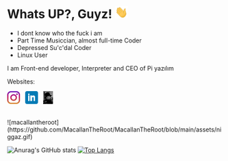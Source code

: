 <!DOCTYPE html>


<html>

<head>
  
# Whats UP?, Guyz! <img src="https://github.com/MacallanTheRoot/MacallanTheRoot/blob/main/assets/wave.gif" width="30px">
<head>

<body>
 
- I dont know who the fuck i am
- Part Time Musiccian, almost full-time Coder 
- Depressed Su'c'dal Coder
- Linux User
  
<p>I am Front-end developer, Interpreter and CEO of Pi yazılım<p>

  <p>Websites:<br><p>
 
    
  
  <a href="https://instagram.com/the_hamis.ja"><img height="30" src="https://github.com/MacallanTheRoot/MacallanTheRoot/blob/main/assets/instagram.jpg?raw=true"></a>&nbsp;&nbsp;
<a href="https://www.linkedin.com/in/hamza-efe-%C5%9F-018178213/"><img height="30" src="https://github.com/MacallanTheRoot/MacallanTheRoot/blob/main/assets/linkedin.png?raw=true"></a>&nbsp;&nbsp;
<a href="https://thatzme.rf.gd/"><img height="30" src="https://github.com/MacallanTheRoot/MacallanTheRoot/blob/main/assets/macallan.ico?raw=true"><a> 
  
  <br>      
![macallantheroot](https://github.com/MacallanTheRoot/MacallanTheRoot/blob/main/assets/niggaz.gif)

  
  <br>

![Anurag's GitHub stats](https://github-readme-stats.vercel.app/api?username=macallantheroot&show_icons=true&theme=tokyonight)
  [![Top Langs](https://github-readme-stats.vercel.app/api/top-langs/?username=macallantheroot&layout=compact)](https://github.com/anuraghazra/github-readme-stats)
